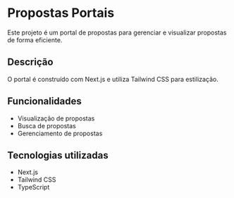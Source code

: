 # Propostas Portais
Este projeto é um portal de propostas para gerenciar e visualizar propostas de forma eficiente.

## Descrição
O portal é construído com Next.js e utiliza Tailwind CSS para estilização.

## Funcionalidades
- Visualização de propostas
- Busca de propostas
- Gerenciamento de propostas

## Tecnologias utilizadas
- Next.js
- Tailwind CSS
- TypeScript
